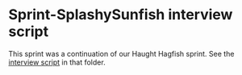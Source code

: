 # Sprint-SplashySunfish interview script


This sprint was a continuation of our Haught Hagfish sprint. See the [interview script](https://github.com/18F/doi-extractives-data/blob/research/research/sprint-hautyhagfish/sprint-hautyhagfish_interview-script.md) in that folder.
